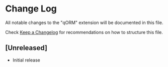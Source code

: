 # Change Log

All notable changes to the "qORM" extension will be documented in this file.

Check [Keep a Changelog](http://keepachangelog.com/) for recommendations on how to structure this file.

## [Unreleased]

- Initial release
